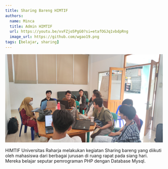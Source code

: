 ```yaml
---
title: Sharing Bareng HIMTIF
authors:
  name: Minca
  title: Admin HIMTIF
  url: https://youtu.be/xvFZjo5PgG0?si=etafOGJq1vbdpRng
  image_url: https://github.com/wgao19.png
tags: [belajar, sharing]
---
```


![Docusaurus Plushie](./img/post1.jpg)

HIMTIF Universitas Raharja melakukan kegiatan Sharing bareng yang diikuti oleh mahasiswa dari berbagai jurusan di ruang rapat pada siang hari. Mereka belajar seputar pemrograman PHP dengan Database Mysql.
